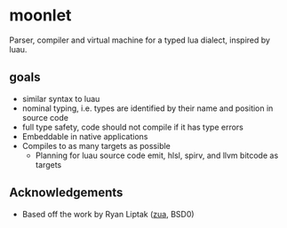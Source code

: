 # moonlet

Parser, compiler and virtual machine for a typed lua dialect, inspired by luau.

## goals

- similar syntax to luau
- nominal typing, i.e. types are identified by their name and position in source code
- full type safety, code should not compile if it has type errors
- Embeddable in native applications
- Compiles to as many targets as possible
  - Planning for luau source code emit, hlsl, spirv, and llvm bitcode as targets

## Acknowledgements

- Based off the work by Ryan Liptak ([zua](https://github.com/squeek502/zua.git), BSD0)
